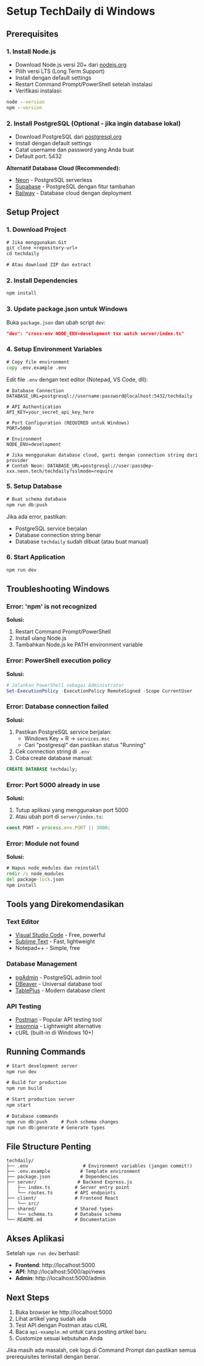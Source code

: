 # Setup TechDaily di Windows

## Prerequisites

### 1. Install Node.js
- Download Node.js versi 20+ dari [nodejs.org](https://nodejs.org/)
- Pilih versi LTS (Long Term Support)
- Install dengan default settings
- Restart Command Prompt/PowerShell setelah instalasi
- Verifikasi instalasi:
```cmd
node --version
npm --version
```

### 2. Install PostgreSQL (Optional - jika ingin database lokal)
- Download PostgreSQL dari [postgresql.org](https://www.postgresql.org/download/windows/)
- Install dengan default settings
- Catat username dan password yang Anda buat
- Default port: 5432

**Alternatif Database Cloud (Recommended):**
- [Neon](https://neon.tech/) - PostgreSQL serverless
- [Supabase](https://supabase.com/) - PostgreSQL dengan fitur tambahan
- [Railway](https://railway.app/) - Database cloud dengan deployment

## Setup Project

### 1. Download Project
```cmd
# Jika menggunakan Git
git clone <repository-url>
cd techdaily

# Atau download ZIP dan extract
```

### 2. Install Dependencies
```cmd
npm install
```

### 3. Update package.json untuk Windows
Buka `package.json` dan ubah script `dev`:
```json
"dev": "cross-env NODE_ENV=development tsx watch server/index.ts"
```

### 4. Setup Environment Variables
```cmd
# Copy file environment
copy .env.example .env
```

Edit file `.env` dengan text editor (Notepad, VS Code, dll):
```
# Database Connection
DATABASE_URL=postgresql://username:password@localhost:5432/techdaily

# API Authentication
API_KEY=your_secret_api_key_here

# Port Configuration (REQUIRED untuk Windows)
PORT=5000

# Environment
NODE_ENV=development

# Jika menggunakan database cloud, ganti dengan connection string dari provider
# Contoh Neon: DATABASE_URL=postgresql://user:pass@ep-xxx.neon.tech/techdaily?sslmode=require
```

### 5. Setup Database
```cmd
# Buat schema database
npm run db:push
```

Jika ada error, pastikan:
- PostgreSQL service berjalan
- Database connection string benar
- Database `techdaily` sudah dibuat (atau buat manual)

### 6. Start Application
```cmd
npm run dev
```

## Troubleshooting Windows

### Error: 'npm' is not recognized
**Solusi:**
1. Restart Command Prompt/PowerShell
2. Install ulang Node.js
3. Tambahkan Node.js ke PATH environment variable

### Error: PowerShell execution policy
**Solusi:**
```powershell
# Jalankan PowerShell sebagai Administrator
Set-ExecutionPolicy -ExecutionPolicy RemoteSigned -Scope CurrentUser
```

### Error: Database connection failed
**Solusi:**
1. Pastikan PostgreSQL service berjalan:
   - Windows Key + R → `services.msc`
   - Cari "postgresql" dan pastikan status "Running"
2. Cek connection string di `.env`
3. Coba create database manual:
```sql
CREATE DATABASE techdaily;
```

### Error: Port 5000 already in use
**Solusi:**
1. Tutup aplikasi yang menggunakan port 5000
2. Atau ubah port di `server/index.ts`:
```typescript
const PORT = process.env.PORT || 3000;
```

### Error: Module not found
**Solusi:**
```cmd
# Hapus node_modules dan reinstall
rmdir /s node_modules
del package-lock.json
npm install
```

## Tools yang Direkomendasikan

### Text Editor
- [Visual Studio Code](https://code.visualstudio.com/) - Free, powerful
- [Sublime Text](https://www.sublimetext.com/) - Fast, lightweight
- Notepad++ - Simple, free

### Database Management
- [pgAdmin](https://www.pgadmin.org/) - PostgreSQL admin tool
- [DBeaver](https://dbeaver.io/) - Universal database tool
- [TablePlus](https://tableplus.com/) - Modern database client

### API Testing
- [Postman](https://www.postman.com/) - Popular API testing tool
- [Insomnia](https://insomnia.rest/) - Lightweight alternative
- cURL (built-in di Windows 10+)

## Running Commands

```cmd
# Start development server
npm run dev

# Build for production
npm run build

# Start production server
npm start

# Database commands
npm run db:push     # Push schema changes
npm run db:generate # Generate types
```

## File Structure Penting

```
techdaily/
├── .env                    # Environment variables (jangan commit!)
├── .env.example           # Template environment
├── package.json           # Dependencies
├── server/               # Backend Express.js
│   ├── index.ts         # Server entry point
│   └── routes.ts        # API endpoints
├── client/              # Frontend React
│   └── src/
├── shared/              # Shared types
│   └── schema.ts        # Database schema
└── README.md            # Documentation
```

## Akses Aplikasi

Setelah `npm run dev` berhasil:
- **Frontend**: http://localhost:5000
- **API**: http://localhost:5000/api/news
- **Admin**: http://localhost:5000/admin

## Next Steps

1. Buka browser ke http://localhost:5000
2. Lihat artikel yang sudah ada
3. Test API dengan Postman atau cURL
4. Baca `api-example.md` untuk cara posting artikel baru
5. Customize sesuai kebutuhan Anda

Jika masih ada masalah, cek logs di Command Prompt dan pastikan semua prerequisites terinstall dengan benar.